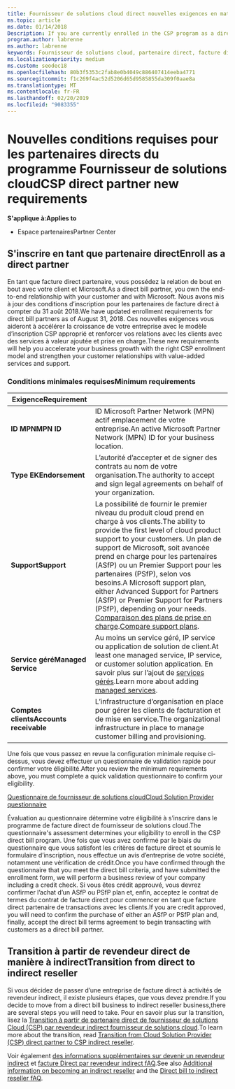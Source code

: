 ```yaml
---
title: Fournisseur de solutions cloud direct nouvelles exigences en matière de partenaire | L’espace partenaires
ms.topic: article
ms.date: 01/14/2018
Description: If you are currently enrolled in the CSP program as a direct partner, you should prepare to meet these updated support and services requirements.
program.author: labrenne
ms.author: labrenne
keywords: Fournisseur de solutions cloud, partenaire direct, facture direct, configuration requise
ms.localizationpriority: medium
ms.custom: seodec18
ms.openlocfilehash: 80b3f5353c2fab8e0b4049c886407414eeba4771
ms.sourcegitcommit: f1c269f4ac52d5206d65d9585855da309f0aae8a
ms.translationtype: MT
ms.contentlocale: fr-FR
ms.lasthandoff: 02/20/2019
ms.locfileid: "9083355"
---
```

# <a name="csp-direct-partner-new-requirements"></a><span data-ttu-id="a70fd-103">Nouvelles conditions requises pour les partenaires directs du programme Fournisseur de solutions cloud</span><span class="sxs-lookup"><span data-stu-id="a70fd-103">CSP direct partner new requirements</span></span>

**<span data-ttu-id="a70fd-104">S'applique à:</span><span class="sxs-lookup"><span data-stu-id="a70fd-104">Applies to</span></span>**

- <span data-ttu-id="a70fd-105">Espace partenaires</span><span class="sxs-lookup"><span data-stu-id="a70fd-105">Partner Center</span></span>

## <a name="enroll-as-a-direct-partner"></a><span data-ttu-id="a70fd-106">S'inscrire en tant que partenaire direct</span><span class="sxs-lookup"><span data-stu-id="a70fd-106">Enroll as a direct partner</span></span>

<span data-ttu-id="a70fd-107">En tant que facture direct partenaire, vous possédez la relation de bout en bout avec votre client et Microsoft.</span><span class="sxs-lookup"><span data-stu-id="a70fd-107">As a direct bill partner, you own the end-to-end relationship with your customer and with Microsoft.</span></span> <span data-ttu-id="a70fd-108">Nous avons mis à jour des conditions d’inscription pour les partenaires de facture direct à compter du 31 août 2018.</span><span class="sxs-lookup"><span data-stu-id="a70fd-108">We have updated enrollment requirements for direct bill partners as of August 31, 2018.</span></span> <span data-ttu-id="a70fd-109">Ces nouvelles exigences vous aideront à accélérer la croissance de votre entreprise avec le modèle d’inscription CSP approprié et renforcer vos relations avec les clients avec des services à valeur ajoutée et prise en charge.</span><span class="sxs-lookup"><span data-stu-id="a70fd-109">These new requirements will help you accelerate your business growth with the right CSP enrollment model and strengthen your customer relationships with value-added services and support.</span></span> 

### <a name="minimum-requirements"></a><span data-ttu-id="a70fd-110">Conditions minimales requises</span><span class="sxs-lookup"><span data-stu-id="a70fd-110">Minimum requirements</span></span>

|**<span data-ttu-id="a70fd-111">Exigence</span><span class="sxs-lookup"><span data-stu-id="a70fd-111">Requirement</span></span>**|                             |
|--------------------------------|--------------------------------------------------------------|
|**<span data-ttu-id="a70fd-112">ID MPN</span><span class="sxs-lookup"><span data-stu-id="a70fd-112">MPN ID</span></span>**   |<span data-ttu-id="a70fd-113">ID Microsoft Partner Network (MPN) actif emplacement de votre entreprise.</span><span class="sxs-lookup"><span data-stu-id="a70fd-113">An active Microsoft Partner Network (MPN) ID for your business location.</span></span>   |
|**<span data-ttu-id="a70fd-114">Type EK</span><span class="sxs-lookup"><span data-stu-id="a70fd-114">Endorsement</span></span>**   |<span data-ttu-id="a70fd-115">L’autorité d’accepter et de signer des contrats au nom de votre organisation.</span><span class="sxs-lookup"><span data-stu-id="a70fd-115">The authority to accept and sign legal agreements on behalf of your organization.</span></span>|
|**<span data-ttu-id="a70fd-116">Support</span><span class="sxs-lookup"><span data-stu-id="a70fd-116">Support</span></span>**  |<span data-ttu-id="a70fd-117">La possibilité de fournir le premier niveau du produit cloud prend en charge à vos clients.</span><span class="sxs-lookup"><span data-stu-id="a70fd-117">The ability to provide the first level of cloud product support to your customers.</span></span> <span data-ttu-id="a70fd-118">Un plan de support de Microsoft, soit avancée prend en charge pour les partenaires (ASfP) ou un Premier Support pour les partenaires (PSfP), selon vos besoins.</span><span class="sxs-lookup"><span data-stu-id="a70fd-118">A Microsoft support plan, either Advanced Support for Partners (ASfP) or Premier Support for Partners (PSfP), depending on your needs.</span></span> <span data-ttu-id="a70fd-119">[Comparaison des plans de prise en charge](https://partner.microsoft.com/en-US/support/partnersupport).</span><span class="sxs-lookup"><span data-stu-id="a70fd-119">[Compare support plans](https://partner.microsoft.com/en-US/support/partnersupport).</span></span> |
|**<span data-ttu-id="a70fd-120">Service géré</span><span class="sxs-lookup"><span data-stu-id="a70fd-120">Managed Service</span></span>**   |<span data-ttu-id="a70fd-121">Au moins un service géré, IP service ou application de solution de client.</span><span class="sxs-lookup"><span data-stu-id="a70fd-121">At least one managed service, IP service, or customer solution application.</span></span> <span data-ttu-id="a70fd-122">En savoir plus sur l’ajout de [services gérés](https://partner.microsoft.com/en-US/business-opportunities/managed-services-provider).</span><span class="sxs-lookup"><span data-stu-id="a70fd-122">Learn more about adding [managed services](https://partner.microsoft.com/en-US/business-opportunities/managed-services-provider).</span></span>|
|**<span data-ttu-id="a70fd-123">Comptes clients</span><span class="sxs-lookup"><span data-stu-id="a70fd-123">Accounts receivable</span></span>** |<span data-ttu-id="a70fd-124">L’infrastructure d’organisation en place pour gérer les clients de facturation et de mise en service.</span><span class="sxs-lookup"><span data-stu-id="a70fd-124">The organizational infrastructure in place to manage customer billing and provisioning.</span></span> 

<span data-ttu-id="a70fd-125">Une fois que vous passez en revue la configuration minimale requise ci-dessus, vous devez effectuer un questionnaire de validation rapide pour confirmer votre éligibilité.</span><span class="sxs-lookup"><span data-stu-id="a70fd-125">After you review the minimum requirements above, you must complete a quick validation questionnaire to confirm your eligibility.</span></span> 

[<span data-ttu-id="a70fd-126">Questionnaire de fournisseur de solutions cloud</span><span class="sxs-lookup"><span data-stu-id="a70fd-126">Cloud Solution Provider questionnaire</span></span>](https://partner.microsoft.com/cloud-solution-provider/assessment)

<span data-ttu-id="a70fd-127">Évaluation au questionnaire détermine votre éligibilité à s’inscrire dans le programme de facture direct de fournisseur de solutions cloud.</span><span class="sxs-lookup"><span data-stu-id="a70fd-127">The questionnaire's assessment determines your eligibility to enroll in the CSP direct bill program.</span></span> <span data-ttu-id="a70fd-128">Une fois que vous avez confirmé par le biais du questionnaire que vous satisfont les critères de facture direct et soumis le formulaire d’inscription, nous effectue un avis d’entreprise de votre société, notamment une vérification de crédit.</span><span class="sxs-lookup"><span data-stu-id="a70fd-128">Once you have confirmed through the questionnaire that you meet the direct bill criteria, and have submitted the enrollment form, we will perform a business review of your company including a credit check.</span></span> <span data-ttu-id="a70fd-129">Si vous êtes crédit approuvé, vous devrez confirmer l’achat d’un ASfP ou PSfP plan et, enfin, acceptez le contrat de termes du contrat de facture direct pour commencer en tant que facture direct partenaire de transactions avec les clients.</span><span class="sxs-lookup"><span data-stu-id="a70fd-129">If you are credit approved, you will need to confirm the purchase of either an ASfP or PSfP plan and, finally, accept the direct bill terms agreement to begin transacting with customers as a direct bill partner.</span></span>

## <a name="transition-from-direct-to-indirect-reseller"></a><span data-ttu-id="a70fd-130">Transition à partir de revendeur direct de manière à indirect</span><span class="sxs-lookup"><span data-stu-id="a70fd-130">Transition from direct to indirect reseller</span></span>

<span data-ttu-id="a70fd-131">Si vous décidez de passer d’une entreprise de facture direct à activités de revendeur indirect, il existe plusieurs étapes, que vous devez prendre.</span><span class="sxs-lookup"><span data-stu-id="a70fd-131">If you decide to move from a direct bill business to indirect reseller business,there are several steps you will need to take.</span></span> <span data-ttu-id="a70fd-132">Pour en savoir plus sur la transition, lisez la [Transition à partir de partenaire direct de fournisseur de solutions Cloud (CSP) par revendeur indirect fournisseur de solutions cloud](transition-direct-to-indirect.md).</span><span class="sxs-lookup"><span data-stu-id="a70fd-132">To learn more about the transition, read [Transition from Cloud Solution Provider (CSP) direct partner to CSP indirect reseller](transition-direct-to-indirect.md).</span></span> 

<span data-ttu-id="a70fd-133">Voir également [des informations supplémentaires sur devenir un revendeur indirect](https://assetsprod.microsoft.com/csp-directbill-to-indirect-transition.pdf) et [facture Direct par revendeur indirect fAQ](http://assetsprod.microsoft.com/mpn/direct-bill-partner-faq.pdf).</span><span class="sxs-lookup"><span data-stu-id="a70fd-133">See also [Additional information on becoming an indirect reseller](https://assetsprod.microsoft.com/csp-directbill-to-indirect-transition.pdf) and the [Direct bill to indirect reseller fAQ](http://assetsprod.microsoft.com/mpn/direct-bill-partner-faq.pdf).</span></span>
